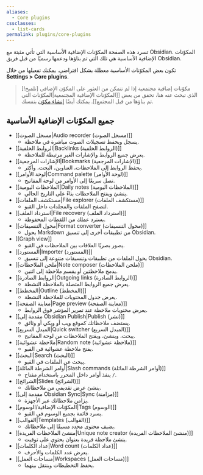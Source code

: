 ```yaml
---
aliases:
  - Core plugins
cssclasses:
  - list-cards
permalink: plugins/core-plugins
---
```


تسرد هذه الصفحة المكوّنات الإضافية الأساسية التي تأتي مثبتة مع Obsidian. المكوّنات الإضافية الأساسية هي تلك التي تم بناؤها ودعمها رسميًا من قبل فريق Obsidian.

تكون بعض المكوّنات الأساسية معطلة بشكل افتراضي. يمكنك تفعيلها من خلال **Settings > Core plugins**.

> [!تلميح] مكوّنات إضافية مجتمعية
> إذا لم تتمكن من العثور على المكوّن الإضافي الذي تبحث عنه هنا، تحقق من بعض [[المكوّنات الإضافية المجتمعية|المكوّنات التي تم بناؤها من قبل المجتمع]]. يمكنك أيضًا [إنشاء مكوّن](https://docs.obsidian.md/Plugins/Getting+started/Build+a+plugin) بنفسك.

## جميع المكوّنات الإضافية الأساسية

- [[مسجل الصوت|Audio recorder (مسجل الصوت)]]
	- يسجل وبحفظ تسجيلات الصوت مباشرة في ملاحظة.
- [[الروابط الخلفية|Backlinks (الروابط الخلفية)]]
	- يعرض جميع الروابط والإشارات الغير مرتبطة للملاحظة.
- [[الإشارات المرجعية|Bookmarks (الإشارات المرجعية)]]
	- يحفظ الروابط إلى الملاحظات، العناوين، البحث، وأكثر.
- [[لوحة الأوامر|Command palette (لوحة الأوامر)]]
	- تصل سريعًا إلى الأوامر من لوحة المفاتيح.
- [[الملاحظات اليومية|Daily notes (الملاحظات اليومية)]]
	- ينشئ ويفتح الملاحظات بناءً على التاريخ الحالي.
- [[مستكشف الملفات|File explorer (مستكشف الملفات)]]
	- لتصفح الملفات والمجلدات داخل القبو.
- [[استرداد الملف|File recovery (استرداد الملف)]]
	- يسترد عملك من اللقطات المحفوطة.
- [[محول التنسيقات|Format converter (محول التنسيقات)]]
	- يحول Markdown من تطبيقات أخرى إلى تنسيق Obsidian.
- [[Graph view]]
	- يصور بصريًا العلاقات بين الملاحظات في القبو.
- [[المستورد|Importer (المستورد)]]
	- يحول الملفات من تطبيقات وتنسيقات متنوعة إلى تنسيق Obsidian.
- [[ملحن الملاحظات|Note composer (ملحن الملاحظات)]]
	- يدمج ملاحظتين أو يقسم ملاحظة إلى اثنين.
- [[الروابط الصادرة|Outgoing links (الروابط الصادرة)]]
	- يعرض جميع الروابط المتصلة بالملاحظة النشطة.
- [[المخطط|Outline (المخطط)]]
	- يعرض جدول المحتويات للملاحظة النشطة.
- [[معاينة الصفحة|Page preview (معاينة الصفحة)]]
	- يعرض محتويات ملاحظة عند تمرير المؤشر فوق الروابط.
- [[مقدمة إلى Obsidian Publish|Publish (نشر)]]
	- يستضف ملاحظاتك كموقع ويب أو ويكي أو وثائق.
- [[المبدل السريع|Quick switcher (المبدل السريع)]]
	- يبحث، وينشئ، ويفتح الملاحظات من لوحة المفاتيح.
- [[ملاحظة عشوائية|Random note (ملاحظة عشوائية)]]
	- يفتح ملاحظة عشوائية في القبو.
- [[البحث|Search (البحث)]]
	- يبحث عن الملفات في القبو.
- [[أوامر الشرطة المائلة|Slash commands (أوامر الشرطة المائلة)]]
	- ينفذ أوامر داخل المحرر باستخدام مفتاح `/`.
- [[الشرائح|Slides (الشرائح)]]
	- ينشئ عرض تقديمي من ملاحظاتك.
- [[مقدمة إلى Obsidian Sync|Sync (مزامنة)]]
	- يزامن ملاحظاتك عبر الأجهزة.
- [[المكوّنات الإضافية/الوسوم|Tags (الوسوم)]]
	- يسرد قائمة بجميع الوسوم في القبو.
- [[القوالب|Templates (القوالب)]]
	- يضيف محتوى محدد مسبقًا إلى ملاحظاتك.
- [[منشئ الملاحظات الفريدة|Unique note creator (منشئ الملاحظات الفريدة)]]
	- ينشئ ملاحظة فريدة بعنوان يحتوي على توقيت.
- [[عداد الكلمات|Word count (عداد الكلمات)]]
	- يعرض عدد الكلمات والأحرف.
- [[مساحات العمل|Workspaces (مساحات العمل)]]
	- يحفظ التخطيطات وينتقل بينهما.
